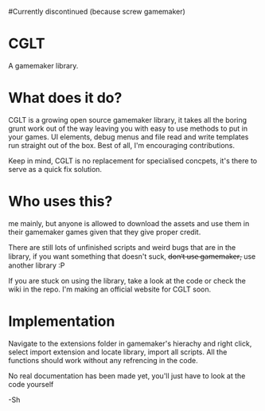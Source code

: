 #Currently discontinued (because screw gamemaker)

# CGLT
A gamemaker library.

# What does it do?
CGLT is a growing open source gamemaker library, it takes all the boring grunt work out of the way leaving you with easy to use methods to put in your games. UI elements, debug menus and file read and write templates run straight out of the box. Best of all, I'm encouraging contributions.

Keep in mind, CGLT is no replacement for specialised concpets, it's there to serve as a quick fix solution.

# Who uses this?
me mainly, but anyone is allowed to download the assets and use them in their gamemaker games given that they give proper credit.

There are still lots of unfinished scripts and weird bugs that are in the library, if you want something that doesn't suck, d̶o̶n̶'̶t̶ ̶u̶s̶e̶ ̶g̶a̶m̶e̶m̶a̶k̶e̶r̶, use another library :P

If you are stuck on using the library, take a look at the code or check the wiki in the repo. I'm making an official website for CGLT soon.

# Implementation
Navigate to the extensions folder in gamemaker's hierachy and right click, select import extension and locate library, import all scripts. All the functions should work without any refrencing in the code.

No real documentation has been made yet, you'll just have to look at the code yourself

-Sh

